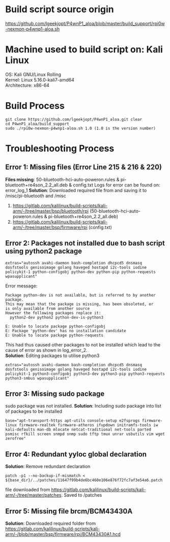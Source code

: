 # Build script source origin
https://github.com/lgeekjopt/P4wnP1_aloa/blob/master/build_support/rpi0w-nexmon-p4wnp1-aloa.sh

# Machine used to build script on: Kali Linux
OS: Kali GNU/Linux Rolling  
Kernel: Linux 5.16.0-kali7-amd64  
Architecture: x86-64  

# Build Process
```
git clone https://github.com/lgeekjopt/P4wnP1_aloa.git clear
cd P4wnP1_aloa/build_support
sudo ./rpi0w-nexmon-p4wnp1-aloa.sh 1.0 (1.0 is the version number)
```

# Troubleshooting Process
## Error 1: Missing files (Error Line 215 & 216 & 220)
**Files missing**: 50-bluetooth-hci-auto-poweron.rules & pi-bluetooth+re4son_2.2_all.deb & config.txt 
Logs for error can be found on: error_log_1
**Solution**: Downloaded required file from and saving it to /misc/pi-bluetooth and /misc
1. https://gitlab.com/kalilinux/build-scripts/kali-arm/-/tree/master/bsp/bluetooth/rpi (50-bluetooth-hci-auto-poweron.rules & pi-bluetooth+re4son_2.2_all.deb)
2. https://gitlab.com/kalilinux/build-scripts/kali-arm/-/tree/master/bsp/firmware/rpi (config.txt)

## Error 2: Packages not installed due to bash script using python2 package
``` 
extras="autossh avahi-daemon bash-completion dhcpcd5 dnsmasq dosfstools genisoimage golang haveged hostapd i2c-tools iodine policykit-1 python-configobj python-dev python-pip python-requests wpasupplicant"
```
Error message:
```
Package python-dev is not available, but is referred to by another package.
This may mean that the package is missing, has been obsoleted, or
is only available from another source
However the following packages replace it:
  python2-dev python2 python-dev-is-python3

E: Unable to locate package python-configobj
E: Package 'python-dev' has no installation candidate
E: Unable to locate package python-requests
```
This had thus caused other packages to not be installed which lead to the cause of error as shown in log_error_2.  
**Solution**: Editing packages to utilise python3 
```
extras="autossh avahi-daemon bash-completion dhcpcd5 dnsmasq dosfstools genisoimage golang haveged hostapd i2c-tools iodine policykit-1 python3-configobj python3-dev python3-pip python3-requests python3-smbus wpasupplicant"
```

## Error 3: Missing sudo package
sudo package was not installed.
**Solution**: Including sudo package into list of packages to be installed 
```
base="apt-transport-https apt-utils console-setup e2fsprogs firmware-linux firmware-realtek firmware-atheros ifupdown initramfs-tools iw kali-defaults man-db mlocate netcat-traditional net-tools parted psmisc rfkill screen snmpd snmp sudo tftp tmux unrar usbutils vim wget zerofree"
```

## Error 4: Redundant yyloc global declaration
**Solution**: Remove redundant declaration 
```
patch -p1 --no-backup-if-mismatch < ${base_dir}/../patches/11647f99b4de6bc460e106e876f72fc7af3e54a6.patch
```
file downloaded from https://gitlab.com/kalilinux/build-scripts/kali-arm/-/tree/master/patches. Saved to /patches

## Error 5: Missing file brcm/BCM43430A
**Solution**: Downloaded required folder from https://gitlab.com/kalilinux/build-scripts/kali-arm/-/blob/master/bsp/firmware/rpi/BCM43430A1.hcd
